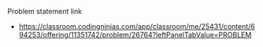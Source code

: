 Problem statement link
 - https://classroom.codingninjas.com/app/classroom/me/25431/content/694253/offering/11351742/problem/26764?leftPanelTabValue=PROBLEM